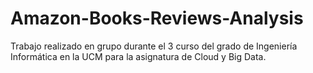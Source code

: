 # Amazon-Books-Reviews-Analysis
Trabajo realizado en grupo durante el 3 curso del grado de Ingeniería Informática en la UCM para la asignatura de Cloud y Big Data.
